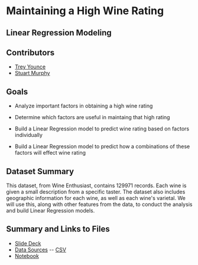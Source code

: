 # Maintaining a High Wine Rating
## Linear Regression Modeling

## Contributors 
 - [Trey Younce](https://github.com/treyounce)
 - [Stuart Murphy](https://github.com/thespud56)
 
 ## Goals 
- Analyze important factors in obtaining a high wine rating 

- Determine which factors are useful in maintaing that high rating 

- Build a Linear Regression model to predict wine rating based on factors individually

- Build a Linear Regression model to predict how a combinations of these factors will effect wine rating

 ## Dataset Summary
This dataset, from Wine Enthusiast, contains 129971 records. Each wine is given a small description from a specific taster. The dataset also includes geographic information for each wine, as well as each wine's varietal. We will use this, along with other features from the data, to conduct the analysis and build Linear Regression models. 
 
 ## Summary and Links to Files 
 - [Slide Deck](https://github.com/thespud56/Wine_Predictions/blob/master/Wine%20Rating.pdf)
 - [Data Sources](https://www.winemag.com/ratings/)
      -- [CSV](https://github.com/thespud56/Wine_Predictions/blob/master/Data/wine_data.csv)
  - [Notebook](https://github.com/thespud56/Wine_Predictions/blob/master/Points_Analysis.ipynb)
